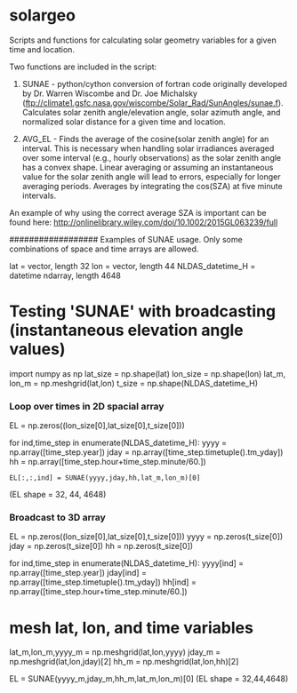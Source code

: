 # solargeo
Scripts and functions for calculating solar geometry variables for a given time and location.

Two functions are included in the script:

1) SUNAE - python/cython conversion of fortran code originally developed by Dr. Warren Wiscombe and Dr. Joe Michalsky (ftp://climate1.gsfc.nasa.gov/wiscombe/Solar_Rad/SunAngles/sunae.f). Calculates solar zenith angle/elevation angle, solar azimuth angle, and normalized solar distance for a given time and location.

2) AVG_EL - Finds the average of the cosine(solar zenith angle) for an interval. This is necessary when handling solar irradiances averaged over some interval (e.g., hourly observations) as the solar zenith angle has a convex shape. Linear averaging or assuming an instantaneous value for the solar zenith angle will lead to errors, especially for longer averaging periods. Averages by integrating the cos(SZA) at five minute intervals. 

An example of why using the correct average SZA is important can be found here: http://onlinelibrary.wiley.com/doi/10.1002/2015GL063239/full 

##################
Examples of SUNAE usage. Only some combinations of space and time arrays are allowed.

lat = vector, length 32
lon = vector, length 44
NLDAS_datetime_H = datetime ndarray, length 4648 

# Testing 'SUNAE' with broadcasting (instantaneous elevation angle values)
import numpy as np
lat_size = np.shape(lat)
lon_size = np.shape(lon)
lat_m, lon_m = np.meshgrid(lat,lon)
t_size = np.shape(NLDAS_datetime_H)

### Loop over times in 2D spacial array
EL = np.zeros((lon_size[0],lat_size[0],t_size[0]))

for ind,time_step in enumerate(NLDAS_datetime_H):
    yyyy = np.array([time_step.year])
    jday = np.array([time_step.timetuple().tm_yday])
    hh = np.array([time_step.hour+time_step.minute/60.])

    EL[:,:,ind] = SUNAE(yyyy,jday,hh,lat_m,lon_m)[0]
(EL shape = 32, 44, 4648)

### Broadcast to 3D array
EL = np.zeros((lon_size[0],lat_size[0],t_size[0]))
yyyy = np.zeros(t_size[0])
jday = np.zeros(t_size[0])
hh = np.zeros(t_size[0])

for ind,time_step in enumerate(NLDAS_datetime_H):
    yyyy[ind] = np.array([time_step.year])
    jday[ind] = np.array([time_step.timetuple().tm_yday])
    hh[ind] = np.array([time_step.hour+time_step.minute/60.])

# mesh lat, lon, and time variables
lat_m,lon_m,yyyy_m = np.meshgrid(lat,lon,yyyy)
jday_m = np.meshgrid(lat,lon,jday)[2]
hh_m = np.meshgrid(lat,lon,hh)[2]

EL = SUNAE(yyyy_m,jday_m,hh_m,lat_m,lon_m)[0]
(EL shape = 32,44,4648)
